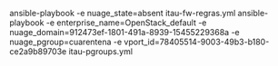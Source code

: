 ansible-playbook -e nuage_state=absent itau-fw-regras.yml
ansible-playbook -e enterprise_name=OpenStack_default -e nuage_domain=912473ef-1801-491a-8939-15455229368a -e nuage_pgroup=cuarentena -e vport_id=78405514-9003-49b3-b180-ce2a9b89703e itau-pgroups.yml

